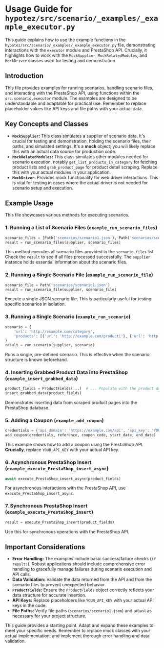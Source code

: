 # Usage Guide for `hypotez/src/scenario/_examples/_example_executor.py`

This guide explains how to use the example functions in the `hypotez/src/scenario/_examples/_example_executor.py` file, demonstrating interactions with the `executor` module and PrestaShop API.  Crucially, it highlights how to work with the `MockSupplier`, `MockRelatedModules`, and `MockDriver` classes used for testing and demonstration.

## Introduction

This file provides examples for running scenarios, handling scenario files, and interacting with the PrestaShop API, using functions within the `src.scenario.executor` module.  The examples are designed to be understandable and adaptable for practical use.  Remember to replace placeholder values like API keys and file paths with your actual data.


##  Key Concepts and Classes

* **`MockSupplier`:** This class simulates a supplier of scenario data.  It's crucial for testing and demonstration, holding the scenario files, their paths, and simulated settings.  It's a **mock** object; you will likely replace this with an actual data source for production code.
* **`MockRelatedModules`:** This class simulates other modules needed for scenario execution, notably `get_list_products_in_category` for fetching product lists and `grab_product_page` for product detail scraping.  Replace this with your actual modules in your application.
* **`MockDriver`:** Provides mock functionality for web driver interactions. This is vital for testing in cases where the actual driver is not needed for scenario setup and execution.

## Example Usage

This file showcases various methods for executing scenarios.

### 1. Running a List of Scenario Files (`example_run_scenario_files`)

```python
scenario_files = [Path('scenarios/scenario1.json'), Path('scenarios/scenario2.json')]
result = run_scenario_files(supplier, scenario_files)
```
This method executes all scenario files provided in the `scenario_files` list.  Check the `result` to see if all files processed successfully.  The `supplier` instance holds essential information about the scenario files.

### 2. Running a Single Scenario File (`example_run_scenario_file`)

```python
scenario_file = Path('scenarios/scenario1.json')
result = run_scenario_file(supplier, scenario_file)
```

Execute a single JSON scenario file. This is particularly useful for testing specific scenarios in isolation.


### 3. Running a Single Scenario (`example_run_scenario`)

```python
scenario = {
    'url': 'http://example.com/category',
    'products': [{'url': 'http://example.com/product1'}, {'url': 'http://example.com/product2'}]
}
result = run_scenario(supplier, scenario)
```
Runs a single, pre-defined scenario.  This is effective when the scenario structure is known beforehand.

### 4. Inserting Grabbed Product Data into PrestaShop (`example_insert_grabbed_data`)

```python
product_fields = ProductFields(...)  # ... Populate with the product data.
insert_grabbed_data(product_fields)
```
Demonstrates inserting data from scraped product pages into the PrestaShop database.

### 5. Adding a Coupon (`example_add_coupon`)

```python
credentials = {'api_domain': 'https://example.com/api', 'api_key': 'YOUR_API_KEY'}
add_coupon(credentials, reference, coupon_code, start_date, end_date)
```
This example shows how to add a coupon using the PrestaShop API.  **Crucially**, replace `YOUR_API_KEY` with your actual API key.

### 6. Asynchronous PrestaShop Insert (`example_execute_PrestaShop_insert_async`)

```python
await execute_PrestaShop_insert_async(product_fields)
```
For asynchronous interactions with the PrestaShop API, use `execute_PrestaShop_insert_async`.

### 7. Synchronous PrestaShop Insert (`example_execute_PrestaShop_insert`)

```python
result = execute_PrestaShop_insert(product_fields)
```
Use this for synchronous operations with the PrestaShop API.


## Important Considerations

* **Error Handling:** The examples include basic success/failure checks (`if result:`).  Robust applications should include comprehensive error handling to gracefully manage failures during scenario execution and API calls.
* **Data Validation:**  Validate the data returned from the API and from the scenario files to prevent unexpected behavior.
* **`ProductFields`:**  Ensure the `ProductFields` object correctly reflects your data structure for accurate insertion.
* **API Keys:** Replace placeholders like `YOUR_API_KEY` with your actual API keys in the code.
* **File Paths:** Verify file paths (`scenarios/scenario1.json`) and adjust as necessary for your project structure.

This guide provides a starting point.  Adapt and expand these examples to meet your specific needs.  Remember to replace mock classes with your actual implementation, and implement thorough error handling and data validation.